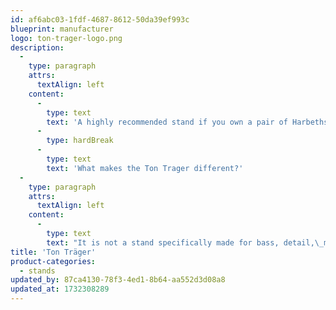 ```yaml
---
id: af6abc03-1fdf-4687-8612-50da39ef993c
blueprint: manufacturer
logo: ton-trager-logo.png
description:
  -
    type: paragraph
    attrs:
      textAlign: left
    content:
      -
        type: text
        text: 'A highly recommended stand if you own a pair of Harbeths and want to hear all of their capabilities.'
      -
        type: hardBreak
      -
        type: text
        text: 'What makes the Ton Trager different?'
  -
    type: paragraph
    attrs:
      textAlign: left
    content:
      -
        type: text
        text: "It is not a stand specifically made for bass, detail,\_midrange, speed, dynamics, high notes or whatever. It is a stand to support all the virtues of Harbeth speakers without adding any character of its own, you can ask more of a stand!"
title: 'Ton Träger'
product-categories:
  - stands
updated_by: 87ca4130-78f3-4ed1-8b64-aa552d3d08a8
updated_at: 1732308289
---
```

